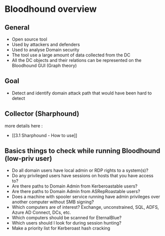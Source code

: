 # Bloodhound overview
## General 
- Open source tool
- Used by attackers and defenders
- Used to analyse Domain security
- The tool use a large amount of data collected from the DC
- All the DC objects and their relations can be represented on the Bloodhound GUI (Graph theory)

## Goal
- Detect and identify domain attack path that would have been hard to detect

## Collector (Sharphound)
more details here :
- [[3.1 Sharphound - How to use]]

## Basics things to check while running Bloodhound (low-priv user)
-   Do all domain users have local admin or RDP rights to a system(s)?
-   Do any privileged users have sessions on hosts that you have access to?
-   Are there paths to Domain Admin from Kerberoastable users?
-   Are there paths to Domain Admin from ASRepRoastable users?
-   Does a machine with spooler service running have admin privileges over another computer without SMB signing?
-   Which computers are of interest? Exchange, unconstrained, SQL, ADFS, Azure AD Connect, DCs, etc.
-   Which computers should be scanned for EternalBlue?
-   Which users should I look for during session hunting?
-   Make a priority list for Kerberoast hash cracking